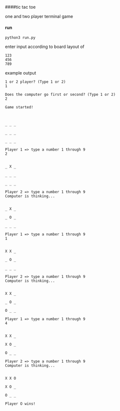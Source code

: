 ####tic tac toe

one and two player terminal game

#### run

    python3 run.py

enter input according to board layout of

    123
    456
    789

example output


    1 or 2 player? (Type 1 or 2)
    1

    Does the computer go first or second? (Type 1 or 2)
    2

    Game started!



    _ _ _

    _ _ _

    _ _ _

    Player 1 => type a number 1 through 9
    2


    _ X _

    _ _ _

    _ _ _

    Player 2 => type a number 1 through 9
    Computer is thinking...


    _ X _

    _ O _

    _ _ _

    Player 1 => type a number 1 through 9
    1


    X X _

    _ O _

    _ _ _

    Player 2 => type a number 1 through 9
    Computer is thinking...


    X X _

    _ O _

    O _ _

    Player 1 => type a number 1 through 9
    4


    X X _

    X O _

    O _ _

    Player 2 => type a number 1 through 9
    Computer is thinking...


    X X O

    X O _

    O _ _

    Player O wins!

